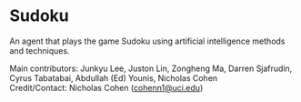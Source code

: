 # Sudoku
An agent that plays the game Sudoku using artificial intelligence methods and techniques.

Main contributors: Junkyu Lee, Juston Lin, Zongheng Ma, Darren Sjafrudin, Cyrus Tabatabai, Abdullah (Ed) Younis, Nicholas Cohen <br>
Credit/Contact: Nicholas Cohen (cohenn1@uci.edu)
